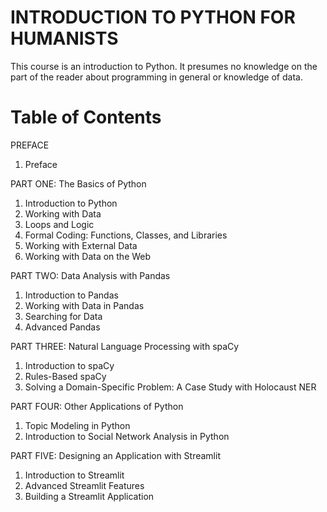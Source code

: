 # INTRODUCTION TO PYTHON FOR HUMANISTS
This course is an introduction to Python. It presumes no knowledge on the part of the reader about programming in general or knowledge of data.


# Table of Contents
PREFACE
   1. Preface

PART ONE: The Basics of Python
   1. Introduction to Python
   2. Working with Data
   3. Loops and Logic
   4. Formal Coding: Functions, Classes, and Libraries
   5. Working with External Data
   6. Working with Data on the Web

PART TWO: Data Analysis with Pandas
   1. Introduction to Pandas
   2. Working with Data in Pandas
   3. Searching for Data
   4. Advanced Pandas

PART THREE: Natural Language Processing with spaCy
   1. Introduction to spaCy
   2. Rules-Based spaCy
   3. Solving a Domain-Specific Problem: A Case Study with Holocaust NER

PART FOUR: Other Applications of Python
   1. Topic Modeling in Python
   2. Introduction to Social Network Analysis in Python

PART FIVE: Designing an Application with Streamlit
   1. Introduction to Streamlit
   2. Advanced Streamlit Features
   3. Building a Streamlit Application
